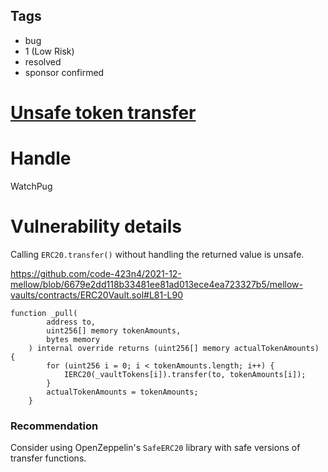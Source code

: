 ## Tags

- bug
- 1 (Low Risk)
- resolved
- sponsor confirmed

# [Unsafe token transfer](https://github.com/code-423n4/2021-12-mellow-findings/issues/88) 

# Handle

WatchPug


# Vulnerability details

Calling `ERC20.transfer()` without handling the returned value is unsafe.

https://github.com/code-423n4/2021-12-mellow/blob/6679e2dd118b33481ee81ad013ece4ea723327b5/mellow-vaults/contracts/ERC20Vault.sol#L81-L90

```solidity=81
function _pull(
        address to,
        uint256[] memory tokenAmounts,
        bytes memory
    ) internal override returns (uint256[] memory actualTokenAmounts) {
        for (uint256 i = 0; i < tokenAmounts.length; i++) {
            IERC20(_vaultTokens[i]).transfer(to, tokenAmounts[i]);
        }
        actualTokenAmounts = tokenAmounts;
    }
```

### Recommendation

Consider using OpenZeppelin's `SafeERC20` library with safe versions of transfer functions.

